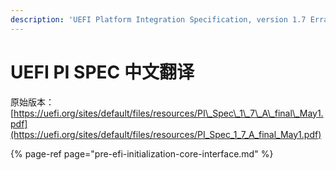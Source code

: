 ```yaml
---
description: 'UEFI Platform Integration Specification, version 1.7 Errata A'
---
```


# UEFI PI SPEC 中文翻译

原始版本：[https://uefi.org/sites/default/files/resources/PI\_Spec\_1\_7\_A\_final\_May1.pdf](https://uefi.org/sites/default/files/resources/PI_Spec_1_7_A_final_May1.pdf)

{% page-ref page="pre-efi-initialization-core-interface.md" %}



